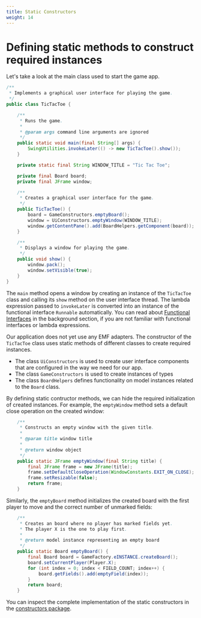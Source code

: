 ```yaml
---
title: Static Constructors
weight: 14
---
```


# Defining static methods to construct required instances

Let's take a look at the main class used to start the game app.

```java
/**
 * Implements a graphical user interface for playing the game.
 */
public class TicTacToe {

	/**
	 * Runs the game.
	 *
	 * @param args command line arguments are ignored
	 */
	public static void main(final String[] args) {
		SwingUtilities.invokeLater(() -> new TicTacToe().show());
	}

	private static final String WINDOW_TITLE = "Tic Tac Toe";

	private final Board board;
	private final JFrame window;

	/**
	 * Creates a graphical user interface for the game.
	 */
	public TicTacToe() {
		board = GameConstructors.emptyBoard();
		window = UiConstructors.emptyWindow(WINDOW_TITLE);
		window.getContentPane().add(BoardHelpers.getComponent(board));
	}

	/**
	 * Displays a window for playing the game.
	 */
	public void show() {
		window.pack();
		window.setVisible(true);
	}
}
```

The `main` method opens a window by creating an instance of the `TicTacToe` class and calling its `show` method on the user interface thread.
The lambda expression passed to `invokeLater` is converted into an instance of the functional interface `Runnable` automatically.
You can read about [Functional Interfaces] in the background section, if you are not familiar with functional interfaces or lambda expressions.

[functional interfaces]: ../../background/functional_interfaces

Our application does not yet use any EMF adapters.
The constructor of the `TicTacToe` class uses static methods of different classes to create required instances.

- The class `UiConstructors` is used to create user interface components that are configured in the way we need for our app.
- The class `GameConstructors` is used to create instances of types
- The class `BoardHelpers` defines functionality on model instances related to the `Board` class.

By defining static contructor methods, we can hide the required initialization of created instances.
For example, the `emptyWindow` method sets a default close operation on the created window:

```java
	/**
	 * Constructs an empty window with the given title.
	 *
	 * @param title window title
	 *
	 * @return window object
	 */
	public static JFrame emptyWindow(final String title) {
		final JFrame frame = new JFrame(title);
		frame.setDefaultCloseOperation(WindowConstants.EXIT_ON_CLOSE);
		frame.setResizable(false);
		return frame;
	}
```

Similarly, the `emptyBoard` method initializes the created board with the first player to move and the correct number of unmarked fields:

```java
	/**
	 * Creates an board where no player has marked fields yet.
	 * The player X is the one to play first.
	 *
	 * @return model instance representing an empty board
	 */
	public static Board emptyBoard() {
		final Board board = GameFactory.eINSTANCE.createBoard();
		board.setCurrentPlayer(Player.X);
		for (int index = 0; index < FIELD_COUNT; index++) {
			board.getFields().add(emptyField(index));
		}
		return board;
	}
```

You can inspect the complete implementation of the static constructors in the [constructors package].

[constructors package]: https://github.com/sebfisch/emf-adapter-tutorial-code/tree/step1-static-methods-v1/de.sebfisch.tictactoe/src/constructors
